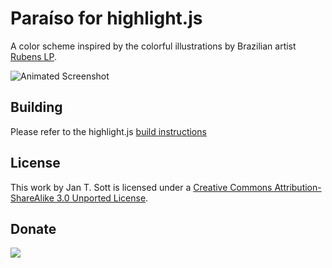 # Paraíso for highlight.js

A color scheme inspired by the colorful illustrations by Brazilian artist [Rubens LP][1].

![Animated Screenshot][2]

## Building

Please refer to the highlight.js [build instructions][3]

## License

This work by Jan T. Sott is licensed under a [Creative Commons Attribution-ShareAlike 3.0 Unported License][4].

## Donate

[<img src="https://raw.github.com/balupton/flattr-buttons/master/badge-89x18.gif" />][5]

[1]: http://www.rubenslp.com.br/
[2]: https://raw.github.com/idleberg/Paraiso-highlight.js/master/images/screenshot.gif
[3]: https://github.com/isagalaev/highlight.js/blob/master/README.md
[4]: http://creativecommons.org/licenses/by-sa/3.0/deed.en_US
[5]: https://flattr.com/submit/auto?user_id=idleberg&url=https://github.com/idleberg/Paraiso-highlight.js/&title=Paraiso%20Color%20Scheme&description=A%29color%29scheme%29inspired%29by%29the%29colorful%29illustrations%29by%29Brazilian%29artist%29Rubens%29LP&language=en_GB&tags=highlight.js,color%20scheme,theme,syntax%20highlight,style-sheets&hidden=0&category=software